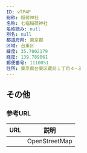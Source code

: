 ```yaml
---
ID: vTP4P
総称: 稲荷神社
名称: 七福稲荷神社
名称読み: null
別名: null
都道府県: 東京都
区域: 台東区
緯度: 35.7002179
経度: 139.789061
郵便番号: 1110051
住所: 東京都台東区蔵前１丁目４−３
---
```


## その他

### 参考URL

| URL | 説明          |
| --- | ------------- |
|     | OpenStreetMap |
